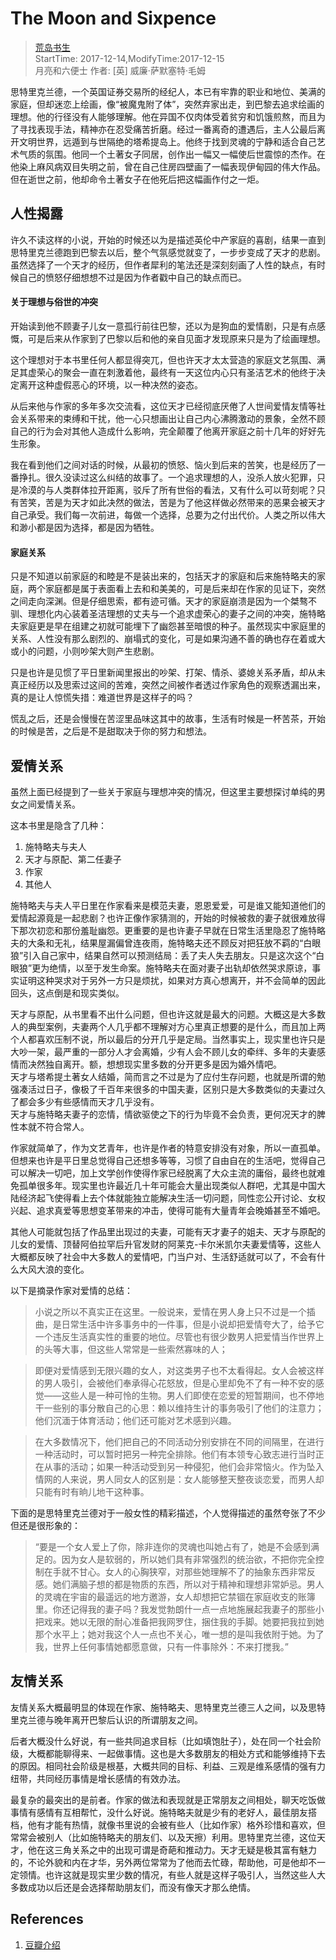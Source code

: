 #  The Moon and Sixpence
> [荒岛书生](http://www.lidaxiang.cn/)  
> StartTime: 2017-12-14,ModifyTime:2017-12-15  
> 月亮和六便士 作者:  [英] 威廉·萨默塞特·毛姆

思特里克兰德，一个英国证券交易所的经纪人，本已有牢靠的职业和地位、美满的家庭，但却迷恋上绘画，像“被魔鬼附了体”，突然弃家出走，到巴黎去追求绘画的理想。他的行径没有人能够理解。他在异国不仅肉体受着贫穷和饥饿煎熬，而且为了寻找表现手法，精神亦在忍受痛苦折磨。经过一番离奇的遭遇后，主人公最后离开文明世界，远遁到与世隔绝的塔希提岛上。他终于找到灵魂的宁静和适合自己艺术气质的氛围。他同一个土著女子同居，创作出一幅又一幅使后世震惊的杰作。在他染上麻风病双目失明之前，曾在自己住房四壁画了一幅表现伊甸园的伟大作品。但在逝世之前，他却命令土著女子在他死后把这幅画作付之一炬。

## 人性揭露
许久不读这样的小说，开始的时候还以为是描述英伦中产家庭的喜剧，结果一直到思特里克兰德跑到巴黎去以后，整个气氛感觉就变了，一步步变成了天才的悲剧。虽然选择了一个天才的经历，但作者犀利的笔法还是深刻刻画了人性的缺点，有时候自己的愤怒仔细想想不过是因为作者戳中自己的缺点而已。

#### 关于理想与俗世的冲突
开始读到他不顾妻子儿女一意孤行前往巴黎，还以为是狗血的爱情剧，只是有点感慨，可是后来从作家到了巴黎以后和他的亲自见面才发现原来只是为了绘画理想。

这个理想对于本书里任何人都显得突兀，但也许天才太太营造的家庭文艺氛围、满足其虚荣心的聚会一直在刺激着他，最终有一天这位内心只有圣洁艺术的他终于决定离开这种虚假恶心的环境，以一种决然的姿态。

从后来他与作家的多年多次交流看，这位天才已经彻底厌倦了人世间爱情友情等社会关系带来的束缚和干扰，他一心只想画出让自己内心沸腾激动的景象，全然不顾自己的行为会对其他人造成什么影响，完全颠覆了他离开家庭之前十几年的好好先生形象。

我在看到他们之间对话的时候，从最初的愤怒、恼火到后来的苦笑，也是经历了一番挣扎。很久没读过这么纠结的故事了。一个追求理想的人，没杀人放火犯罪，只是冷漠的与人类群体拉开距离，驳斥了所有世俗的看法，又有什么可以苛刻呢？只有苦笑，苦是为天才如此决然的做法，苦是为了他这样做必然带来的恶果会被天才自己承受。我们每一次前进，每做一个选择，总要为之付出代价。人类之所以伟大和渺小都是因为选择，都是因为牺牲。

#### 家庭关系
只是不知道以前家庭的和睦是不是装出来的，包括天才的家庭和后来施特略夫的家庭，两个家庭都是属于表面看上去和和美美的，可是后来却在作家的见证下，突然之间走向深渊。但是仔细思索，都有迹可循。天才的家庭崩溃是因为一个桀骜不驯、理想化内心装着圣洁理想的丈夫与一个追求虚荣心的妻子之间的冲突，施特略夫家庭更是早在组建之初就可能埋下了幽怨甚至暗恨的种子。虽然现实中家庭里的关系、人性没有那么剧烈的、崩塌式的变化，可是如果沟通不善的确也存在着或大或小的问题，小则吵架大则产生悲剧。

只是也许是见惯了平日里新闻里报出的吵架、打架、情杀、婆媳关系矛盾，却从未真正经历以及思索过这间的苦难，突然之间被作者透过作家角色的观察透漏出来，真的是让人惊慌失措：难道世界是这样子的吗？

慌乱之后，还是会慢慢在苦涩里品味这其中的故事，生活有时候是一杯苦茶，开始的时候是苦，之后是不是甜取决于你的努力和想法。

## 爱情关系
虽然上面已经提到了一些关于家庭与理想冲突的情况，但这里主要想探讨单纯的男女之间爱情关系。

这本书里是隐含了几种：
1. 施特略夫与夫人
2. 天才与原配、第二任妻子
3. 作家
4. 其他人

施特略夫与夫人平日里在作家看来是模范夫妻，恩恩爱爱，可是谁又能知道他们的爱情起源竟是一起悲剧？也许正像作家猜测的，开始的时候被救的妻子就很难放得下那次初恋和那份羞耻幽怨。更重要的是也许妻子早就在日常生活里隐忍了施特略夫的大条和无礼，结果屋漏偏曾连夜雨，施特略夫还不顾反对把狂放不羁的“白眼狼”引入自己家中，结果自然可以预测结局：丢了夫人失去朋友。只是这次这个“白眼狼”更为绝情，以至于发生命案。施特略夫在面对妻子出轨却依然哭求原谅，事实证明这种哭求对于另外一方只是烦扰，如果对方真心想离开，并不会简单的因此回头，这点倒是和现实类似。

天才与原配，从书里看不出什么问题，但也许这就是最大的问题。大概这是大多数人的典型案例，夫妻两个人几乎都不理解对方心里真正想要的是什么，而且加上两个人都喜欢压制不说，所以最后的分开几乎是定局。当然事实上，现实里也许只是大吵一架，最严重的一部分人才会离婚，少有人会不顾儿女的牵绊、多年的夫妻感情而决然独自离开。额，想想现实里多数的分开更多是因为婚外情吧。  
天才与塔希提土著女人结婚，简而言之不过是为了应付生存问题，也就是所谓的勉强凑活过日子，像极了千百年来很多的中国夫妻，区别只是大多数类似的夫妻过久了都会多少有些感情而天才几乎没有。  
天才与施特略夫妻子的恋情，情欲驱使之下的行为毕竟不会负责，更何况天才的脾性本就不符合常人。

作家就简单了，作为文艺青年，也许是作者的特意安排没有对象，所以一直孤单。但想来也许是平日里总觉得自己还想多等等，习惯了自由自在的生活吧，觉得自己可以解决一切吧，加上文学创作使得作家已经脱离了大众主流的庸俗，最终也就难免孤单很多年。现实里也许最近几十年可能会大量出现类似人群吧，尤其是中国大陆经济起飞使得看上去个体就能独立能解决生活一切问题，同性恋公开讨论、女权兴起、追求真爱等思想变革带来的冲击，使得可能有大量青年会晚婚甚至不婚吧。

其他人可能就包括了作品里出现过的夫妻，可能有天才妻子的姐夫、天才与原配的儿女的爱情、顶替阿伯拉罕后升官发财的阿莱克-卡尔米凯尔夫妻爱情等，这些人大概都反映了社会中大多数人的爱情吧，门当户对、生活舒适就可以了，不会有什么大风大浪的变化。

以下是摘录作家对爱情的总结：
> 小说之所以不真实正在这里。一般说来，爱情在男人身上只不过是一个插曲，是日常生活中许多事务中的一件事，但是小说却把爱情夸大了，给予它一个违反生活真实性的重要的地位。尽管也有很少数男人把爱情当作世界上的头等大事，但这些人常常是一些索然寡味的人；

> 即便对爱情感到无限兴趣的女人，对这类男子也不太看得起。女人会被这样的男人吸引，会被他们奉承得心花怒放，但是心里却免不了有一种不安的感觉——这些人是一种可怜的生物。男人们即使在恋爱的短暂期间，也不停地干一些别的事分散自己的心思：赖以维持生计的事务吸引了他们的注意力；他们沉湎于体育活动；他们还可能对艺术感到兴趣。

> 在大多数情况下，他们把自己的不同活动分别安排在不同的间隔里，在进行一种活动时，可以暂时把另一种完全排除。他们有本领专心致志进行当时正在从事的活动；如果一种活动受到另一种侵犯，他们会非常恼火。作为坠入情网的人来说，男人同女人的区别是：女人能够整天整夜谈恋爱，而男人却只能有时有晌儿地干这种事。

下面的是思特里克兰德对于一般女性的精彩描述，个人觉得描述的虽然夸张了不少但还是很形象的：
> “要是一个女人爱上了你，除非连你的灵魂也叫她占有了，她是不会感到满足的。因为女人是软弱的，所以她们具有非常强烈的统治欲，不把你完全控制在手就不甘心。女人的心胸狭窄，对那些她理解不了的抽象东西非常反感。她们满脑子想的都是物质的东西，所以对于精神和理想非常妒忌。男人的灵魂在宇宙的最遥远的地方邀游，女人却想把它禁锢在家庭收支的账簿里。你还记得我的妻子吗？我发觉勃朗什一点一点地施展起我妻子的那些小把戏来。她以无限的耐心准备把我网罗住，捆住我的手脚。她要把我拉到她那个水平上；她对我这个人一点也不关心，唯一想的是叫我依附于她。为了我，世界上任何事情她都愿意做，只有一件事除外：不来打搅我。”

## 友情关系
友情关系大概最明显的体现在作家、施特略夫、思特里克兰德三人之间，以及思特里克兰德与晚年离开巴黎后认识的所谓朋友之间。

后者大概没什么好说，有一些共同追求目标（比如填饱肚子），处在同一个社会阶级，大概都能聊得来、一起做事情。这也是大多数朋友的相处方式和能够维持下去的原因。相同社会阶级是根基，大概共同的目标、利益、三观是维系感情的强有力纽带，共同经历事情是增长感情的有效办法。

最复杂的最突出的是前者。作家的做法和表现就是正常朋友之间相处，聊天吃饭做事情有感情有互相帮忙，没什么好说。施特略夫就是少有的老好人，最佳朋友搭档，他有才能有热情，就像书里说的会被有些人（比如作家）格外珍惜和喜欢，但常常会被别人（比如施特略夫的朋友们、以及天擦）利用。思特里克兰德，这位天才，他在这三角关系之中的出现可谓是奇葩和推动力。天才无疑是极其富有魅力的，不论外貌和内在才华，另外两位常常为了他而去忙碌，帮助他，可是他却不一定领情。也许这就是现实里少数的情况，有些人就是这样子吸引人，当然这些人大多数成功以后还是会选择帮助朋友们，而没有像天才那么绝情。

## References
1. [豆瓣介绍](https://book.douban.com/subject/1858513/)


<font color=#DAA520></font>
